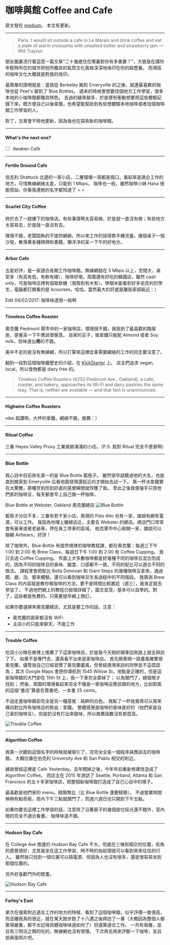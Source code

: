 # 咖啡與館 Coffee and Cafe

原文發在 [medium](https://medium.com/@nebgnahz/%E5%92%96%E5%95%A1%E8%88%87%E9%A4%A8-coffee-and-cafe-16761eb70dfa#.c2xwzbtp7)。
本文有更新。

---

> Paris. I would sit outside a cafe in Le Marais and drink coffee and eat a plate of warm croissants with unsalted butter and strawberry jam. — Will Traynor

朋友圈裏流行着這麼一篇文章“二十幾歲住在哪裏對你有多重要？”，大致是在講你年輕時所在的城市把他所獨具的氣質文化風格深深地烙印在你的經歷裏。
而灣區的咖啡文化大概就是對我的烙印。

最簡單的證明就是：當我從 Berkeley 搬到 Emeryville 的之後，就連最喜歡的咖啡也從 Peet's 變到了 Blue Bottles。
週末的時候會想要找個地方工作學習，很多本地的小咖啡館都獨具特色。
去過的越來越多，於是便有衝動想要把這些體驗記錄下來。既方便自己以後查閱，也希望能幫助到有些想體驗本地咖啡或者找個咖啡館工作學習的人。

對了，文章會不時地更新，因為我也在探索新的咖啡館。

---
#### What's the next one?

- [ ] Awaken Cafe

---
#### Fertile Ground Cafe

伯克利 Shattuck 北邊的一家小店，二層環墻一周都是插口，看起來是適合工作的地方，可惜無線網絡太差，只能到 1 Mbps。
咖啡也一般，雖然咖啡小妹 Hana 很能搭訕，你看我連她的名字都知道了 = =

---
#### Scarlet City Coffee

終於去了一趟樓下的咖啡店。有些事情啊太容易做，於是就一直沒有做；有些地方太容易去，於是就一直沒有去。

環境不錯，老闆固執的不提供網絡，所以來工作的話得靠手機流量。幾個桌子一個沙發，散落著各種棋牌和書籍，懶洋洋的呆一下午的好地方。

---
#### Arbor Cafe

五星好評，是一家適合長期工作咖啡館。無線網路在 5 Mbps 以上，空間大，桌型多（有高有低，有軟有硬），咖啡好喝，周圍還有好吃的韓國店，雖然 cash only，可是咖啡店裡有個取款機（很周到有木有）。學期末能看到好多伯克利的學生，電腦都打開看的是 bcourses，哈哈。當然最大的好處是離我家超級近：）

Edit 04/02/2017: 咖啡味道很一般啊

---
#### Timeless Coffee Roaster

奧克蘭 Piedmont 鬧市中的一家咖啡店，環境很不錯，我挑到了最喜歡的臨窗座，感覺呆一下午應該很愜意。
自家的豆子，做拿鐵只能配 Almond 或者 Soy milk，但味道出**奇**的不錯。

美中不足的是沒有無線網，所以打算來這裡從事需要網絡的工作的同志要注意了。

翻到一段對這個咖啡廳歷史的介紹，在 [KickStarter](https://www.kickstarter.com/projects/24195141/timeless-coffee-roasters) 上。
店主們追求 vegan, local，所以食物都是 diary free 的。

> Timeless Coffee Roasters (4252 Piedmont Ave., Oakland), a cafe, roaster, and bakery, approaches its Wi-Fi and dairy pastries the same way. That is, neither are available — and that fact is unannounced.

---
#### Highwire Coffee Roasters

vibe 超讚啊，大杯的拿鐵，網絡不錯，推薦：）

---
#### Ritual Coffee

三番 Hayes Valley Proxy 工業痕跡滿滿的小店。（P.S. 我對 Ritual 完全不感冒啊）

---
#### Blue Bottle

我心目中目前排名第一的是 Blue Bottle 藍瓶子。
雖然很早就聽過他的大名，也是直到搬家到 Emeryville 后看地圖發現還挺近的才開始去試一下。
第一杯冰拿鐵實在太驚艷，那種苦到恰到好處的感覺瞬間就俘獲了我。
至此之後我便幾乎只買他們家的咖啡豆，每天都會早上自己做一杯咖啡。

Blue Bottle at Webster, Oakland 奧克蘭總店
![Blue Bottle](https://cdn-images-1.medium.com/max/1600/1*Xyqcn_ru7gFHBKPdWBB5Ow.jpeg)

藍瓶子分店不多，三番有若干家小店，南灣的 Palo Alto 也有一家，據說有網有電源，可以工作。
我因為地理上離總店近，主要去 Webster 的總店。總店門口常常會有豪車或者老爺車，停在員工停車的區域。
柏克萊市中心剛開一家，據說可以聯網 Airbears，好評！

除了咖啡外，Blue Bottle 有提供規律的咖啡教程課，都在奧克蘭：每週三下午 1:00 到 2:00 有 Brew Class，每週日下午 1:00 到 2:00 有 Coffee Cupping。
我只去過 Coffee Cupping。
市面上大多數咖啡都是好幾種不同的咖啡豆混合而成的，因為不同的咖啡豆的香味、酸度、口感都不一致，不同的配比可以適合不同的做法。
課程里會把配比 Bella Donovan 和 Giant Steps 的幾種咖啡豆拿來，通過聞、磨、泡、嘗來體驗，還可以看到咖啡豆生長過程中的不同階段。
我猜測 Brew Class 的內容就是教你做咖啡的方法，要不是時間比較尷尬（週三），我肯定就去參加了。
不過他們網上的教程已經很詳細了，圖文並茂，基本可以自學的。對了，這些都是免費的，只需要提早網上預訂。

如果你要選擇來奧克蘭總店，尤其是要工作的話，注意：

- 奧克蘭的兩家都沒有 WiFi
- 主店小的只能來聊天，不能工作

---
#### Trouble Coffee

吃貨小分隊在微博上推薦了下這家咖啡店，於是我今天剛好開車回來路上就去拜訪了下。
如果不是專門去，還真看不出來是家咖啡店。
首先開車開一路畫風確實很奧克蘭，儘管我自己已經習慣了奧克蘭畫風，但曾經南灣來訪的同學並不這麼認為；
其次 Google Maps 會把你導航到 1545 Willow St，地點是正確的，但是這家咖啡館的大門卻在 15th St 上，我一下車完全蒙掉了；
以為關門了，繞個彎才找到；
然後，周圍的環境看起來完全不像是一家咖啡店應該開的地方，比如對面的這個“書店”算是在賣書吧，一本書 25 cents。

不過走進咖啡館卻完全是另一種感覺：純粹的白色。
我點了一杯我覺得可以用來橫向對比所有咖啡店的飲品：拿鐵。
整體感覺是咖啡的香味是好的（他們家是自己家的咖啡豆），但是奶沒有打出來甜味，所以推薦指數沒有那麼高。

![Trouble Coffee](https://cdn-images-1.medium.com/max/2000/1*FuSk2d9XCEN7b7EqGJ-Mpg.jpeg)

---
#### Algorithm Coffee

我第一次聽到這個名字的時候就被吸引了，完完全全是一個程序員應該去的咖啡館。
大概位置在伯克利 University Ave 和 San Pablo 相交的附近。

據說曾經這裡是 Cafe Yesterday。去年關掉之後，今年年初重新修建改造成了 Algorithm Coffee。
而店主在 2015 年游訪了 Seattle, Portland, Atlanta 和 San Francisco 的五十多家咖啡店，把整個新咖啡館打造成了自己心目中的樣子。

最喜歡是他們家的 menu，精簡無比（比 Blue Bottle 還要精簡）。
不過營業時間稍稍有點奇葩，周內下午三點就關門了，而週六週日也只開到下午五點。

如果你要去這裡工作學習的話，注意除了沿著窗子的幾個座位採光還不錯外，室內暗的完全不適合看書。
咖啡味道不錯。

---
#### Hudson Bay Cafe

在 College Ave 南邊的 Hudson Bay Cafe 不大，但處在三條街相交的位置，街角的感覺很好，尤其是坐在這工作學習，時不時的抬起頭就可以看到來來往往的行人。
雖然我只找到一個位置可以插電源，但因為人也沒有很多，還是很容易坐到那個位置的。

另外好喜歡門外的壁畫。

![Hudson Bay Cafe](https://cdn-images-1.medium.com/max/1600/1*Uo38z7brFI-4wZDTYZcKLQ.jpeg)

---
#### Farley's East

某次在搜索附近適合工作的地方的時候，看到了這個咖啡館，似乎評價一致很高，而且離我真的很近，就在某天跑步跑了十八邁之後拜訪了一番（大概因為整個人都累得嚴重，都不太記得具體咖啡味道如何了）但還算適合工作。
一共有兩層，並且有三明治之類的吃的，無線網也沒有很慢。
下次再去再來評斷一下咖啡，並且拍兩張照片吧。
